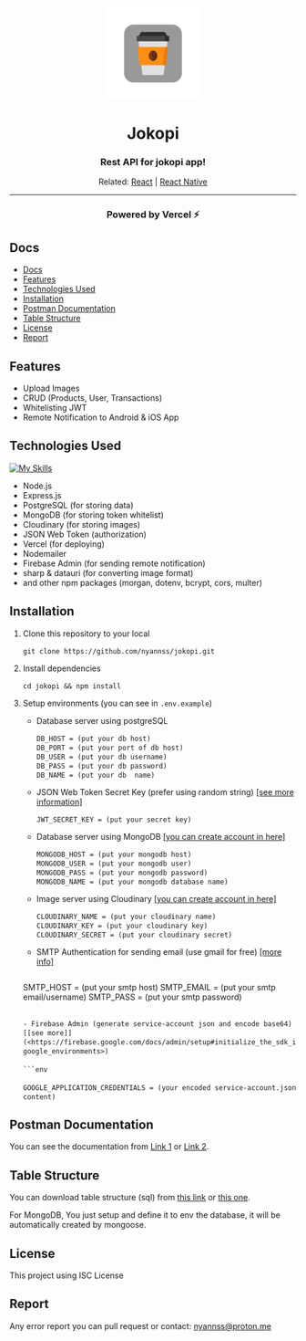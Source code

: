 <div align='center'>

![alt text](./public/icon.png "jokopi")

<h1>Jokopi</h1>
<h3 align="center">Rest API for jokopi app!</h3>

Related: [React](https://github.com/nyannss/jokopi-react) | [React Native](https://github.com/nyannss/jokopi-react-native)

<hr>
<h3 align="center">Powered by Vercel ⚡</h3>
</div>

## Docs

- [Docs](#docs)
- [Features](#features)
- [Technologies Used](#technologies-used)
- [Installation](#installation)
- [Postman Documentation](#postman-documentation)
- [Table Structure](#table-structure)
- [License](#license)
- [Report](#report)

## Features

- Upload Images
- CRUD (Products, User, Transactions)
- Whitelisting JWT
- Remote Notification to Android & iOS App

## Technologies Used

[![My Skills](https://skillicons.dev/icons?i=nodejs,express,mongodb,postgres,vercel,firebase)](https://skillicons.dev)

- Node.js
- Express.js
- PostgreSQL (for storing data)
- MongoDB (for storing token whitelist)
- Cloudinary (for storing images)
- JSON Web Token (authorization)
- Vercel (for deploying)
- Nodemailer
- Firebase Admin (for sending remote notification)
- sharp & datauri (for converting image format)
- and other npm packages (morgan, dotenv, bcrypt, cors, multer)

## Installation

1. Clone this repository to your local

   ```
   git clone https://github.com/nyannss/jokopi.git
   ```

2. Install dependencies

   ```
   cd jokopi && npm install
   ```

3. Setup environments (you can see in `.env.example`)

   - Database server using postgreSQL

     ```
     DB_HOST = (put your db host)
     DB_PORT = (put your port of db host)
     DB_USER = (put your db username)
     DB_PASS = (put your db password)
     DB_NAME = (put your db  name)
     ```

   - JSON Web Token Secret Key (prefer using random string) [[see more information]](<https://jwt.io/introduction>)

     ```
     JWT_SECRET_KEY = (put your secret key)
     ```

   - Database server using MongoDB [[you can create account in here]](<https://mongodb.com>)

     ```
     MONGODB_HOST = (put your mongodb host)
     MONGODB_USER = (put your mongodb user)
     MONGODB_PASS = (put your mongodb password)
     MONGODB_NAME = (put your mongodb database name)
     ```

   - Image server using Cloudinary [[you can create account in here]](<https://cloudinary.com/>)

     ```
     CLOUDINARY_NAME = (put your cloudinary name)
     CLOUDINARY_KEY = (put your cloudinary key)
     CLOUDINARY_SECRET = (put your cloudinary secret)
     ```

   - SMTP Authentication for sending email (use gmail for free) [[more info]](<https://sendgrid.com/blog/what-is-an-smtp-server/>)

     ```env

    SMTP_HOST = (put your smtp host)
    SMTP_EMAIL = (put your smtp email/username)
    SMTP_PASS = (put your smtp password)

     ```env

   - Firebase Admin (generate service-account json and encode base64) [[see more]](<https://firebase.google.com/docs/admin/setup#initialize_the_sdk_in_non-google_environments>)

     ```env

     GOOGLE_APPLICATION_CREDENTIALS = (your encoded service-account.json content)
     ```

## Postman Documentation

You can see the documentation from [Link 1](https://elements.getpostman.com/redirect?entityId=26209677-a4d5190f-2074-486b-9977-e7fc0911b6d3&entityType=collection) or [Link 2](https://).

## Table Structure

You can download table structure (sql) from [this link](https://) or [this one](https://).

For MongoDB, You just setup and define it to env the database, it will be automatically created by mongoose.

## License

This project using ISC License

## Report

Any error report you can pull request
or contact: <nyannss@proton.me>
